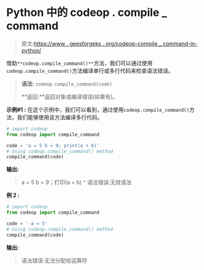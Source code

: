 # Python 中的 codeop . compile _ command

> 原文:[https://www . geesforgeks . org/codeop-compile _ command-in-python/](https://www.geeksforgeeks.org/codeop-compile_command-in-python/)

借助`**codeop.compile_command()**`方法，我们可以通过使用`codeop.compile_command()`方法编译单行或多行代码来检查语法错误。

> **语法:** `codeop.compile_command(code)`
> 
> **返回:**返回对象或编译错误(如果有)。

**示例#1 :**
在这个示例中，我们可以看到，通过使用`codeop.compile_command()`方法，我们能够使用该方法编译多行代码。

```py
# import codeop
from codeop import compile_command

code = 'a = 5 b = 9; print(a + b)'
# Using codeop.compile_command() method
compile_command(code) 
```

**输出:**

> a = 5 b = 9；打印(a + b)
> ^
> 语法错误:无效语法

**例 2 :**

```py
# import codeop
from codeop import compile_command

code = '-a = 5'
# Using codeop.compile_command() method
compile_command(code) 
```

**输出:**

> 语法错误:无法分配给运算符